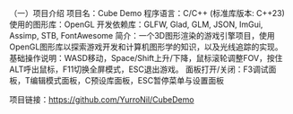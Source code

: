 （一）项目介绍
项目名：Cube Demo
程序语言：C/C++ (标准库版本: C++23)
使用的图形库：OpenGL
开发依赖库：GLFW, Glad, GLM, JSON, ImGui, Assimp, STB, FontAwesome
简介：一个3D图形渲染的游戏引擎项目，使用OpenGL图形库以探索游戏开发和计算机图形学的知识，以及光线追踪的实现。
基础操作说明：WASD移动，Space/Shift上升/下降，鼠标滚轮调整FOV，按住ALT呼出鼠标，F11切换全屏模式，ESC退出游戏。
面板打开/关闭：F3调试面板，T编辑模式面板，C预设库面板，ESC暂停菜单与设置面板

项目链接：https://github.com/YurroNil/CubeDemo

